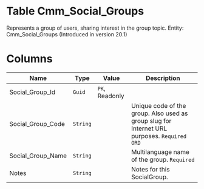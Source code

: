# Table Cmm_Social_Groups

Represents a group of users, sharing interest in the group topic. Entity: Cmm_Social_Groups (Introduced in version 20.1)

# Columns

| Name | Type | Value | Description |
| - | - | - | --- |
|Social_Group_Id|`Guid`|`PK`, Readonly||
|Social_Group_Code|`String`||Unique code of the group. Also used as group slug for Internet URL purposes. `Required` `ORD` |
|Social_Group_Name|`String`||Multilanguage name of the group. `Required` |
|Notes|`String`||Notes for this SocialGroup. |

